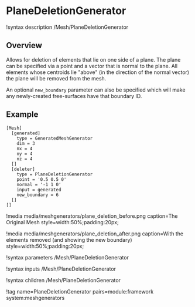 # PlaneDeletionGenerator

!syntax description /Mesh/PlaneDeletionGenerator

## Overview

Allows for deletion of elements that lie on one side of a plane.  The plane can be specified via a point and a vector that is normal to the plane.  All elements whose centroids lie "above" (in the direction of the normal vector) the plane will be removed from the mesh.

An optional `new_boundary` parameter can also be specified which will make any newly-created free-surfaces have that boundary ID.

## Example

```
[Mesh]
  [generated]
    type = GeneratedMeshGenerator
    dim = 3
    nx = 4
    ny = 4
    nz = 4
  []
  [deleter]
    type = PlaneDeletionGenerator
    point = '0.5 0.5 0'
    normal = '-1 1 0'
    input = generated
    new_boundary = 6
  []
[]
```

!media media/meshgenerators/plane_deletion_before.png
       caption=The Original Mesh
       style=width:50%;padding:20px;

!media media/meshgenerators/plane_deletion_after.png
       caption=With the elements removed (and showing the new boundary)
       style=width:50%;padding:20px;


!syntax parameters /Mesh/PlaneDeletionGenerator

!syntax inputs /Mesh/PlaneDeletionGenerator

!syntax children /Mesh/PlaneDeletionGenerator

!tag name=PlaneDeletionGenerator pairs=module:framework system:meshgenerators
